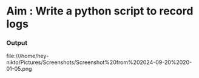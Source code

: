 # Aim : Write a python script to record logs

### Output
file:///home/hey-nikto/Pictures/Screenshots/Screenshot%20from%202024-09-20%2020-01-05.png


